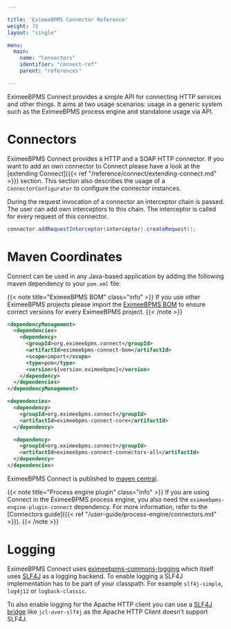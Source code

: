 ```yaml
---

title: 'EximeeBPMS Connector Reference'
weight: 70
layout: "single"

menu:
  main:
    name: "Connectors"
    identifier: "connect-ref"
    parent: "references"

---
```


EximeeBPMS Connect provides a simple API for connecting HTTP services and other
things. It aims at two usage scenarios: usage in a generic system such as the
EximeeBPMS process engine and standalone usage via API.

# Connectors

EximeeBPMS Connect provides a HTTP and a SOAP HTTP connector. If you want to
add an own connector to Connect please have a look at the [extending Connect]({{< ref "/reference/connect/extending-connect.md" >}})
section. This section also describes the usage of a `ConnectorConfigurator` to
configure the connector instances.

During the request invocation of a connector an interceptor chain is passed.
The user can add own interceptors to this chain. The interceptor is called for
every request of this connector.

```java
connector.addRequestInterceptor(interceptor).createRequest();
```

# Maven Coordinates

Connect can be used in any Java-based application by adding the following maven
dependency to your `pom.xml` file:

{{< note title="EximeeBPMS BOM" class="info" >}}
If you use other EximeeBPMS projects please import the
[EximeeBPMS BOM](/get-started/apache-maven/)
to ensure correct versions for every EximeeBPMS project.
{{< /note >}}

```xml
<dependencyManagement>
  <dependencies>
    <dependency>
      <groupId>org.eximeebpms.connect</groupId>
      <artifactId>eximeebpms-connect-bom</artifactId>
      <scope>import</scope>
      <type>pom</type>
      <version>${version.eximeebpms}</version>
    </dependency>
  </dependencies>
</dependencyManagement>
```

```xml
<dependencies>
  <dependency>
    <groupId>org.eximeebpms.connect</groupId>
    <artifactId>eximeebpms-connect-core</artifactId>
  </dependency>

  <dependency>
    <groupId>org.eximeebpms.connect</groupId>
    <artifactId>eximeebpms-connect-connectors-all</artifactId>
  </dependency>
</dependencies>
```

EximeeBPMS Connect is published to [maven central](http://search.maven.org/#search%7Cga%7C1%7Ceximeebpms-connect).

{{< note title="Process engine plugin" class="info" >}}
If you are using Connect in the EximeeBPMS process engine, you also need the `eximeebpms-engine-plugin-connect` dependency. For more information, refer to the [Connectors guide]({{< ref "/user-guide/process-engine/connectors.md" >}}).
{{< /note >}}

# Logging

EximeeBPMS Connect uses [eximeebpms-commons-logging](https://github.com/EximeeBPMS/eximeebpms/tree/camunda-to-eximeebpms/commons/logging) which itself uses [SLF4J](http://slf4j.org) as
a logging backend. To enable logging a SLF4J implementation has to be part of
your classpath. For example `slf4j-simple`, `log4j12` or `logback-classic`.

To also enable logging for the Apache HTTP client you can use a [SLF4J
bridge](http://www.slf4j.org/legacy.html) like `jcl-over-slf4j` as the Apache HTTP Client doesn't support
SLF4J.
